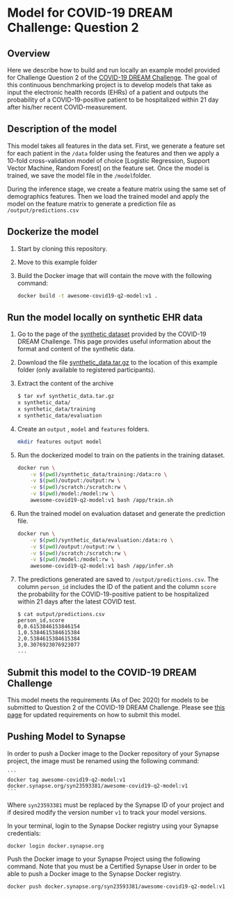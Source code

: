 # Model for COVID-19 DREAM Challenge: Question 2

## Overview

Here we describe how to build and run locally an example model provided for Challenge Question 2 of the [COVID-19 DREAM Challenge](https://www.synapse.org/#!Synapse:syn18404605). The goal of this continuous benchmarking project is to develop models that take as input the electronic health records (EHRs) of a patient and outputs the probability of a COVID-19-positive patient to be hospitalized within 21 day after his/her recent COVID-measurement.

## Description of the model

This model takes all features in the data set. First, we generate a feature set for each patient in the `/data` folder using the features and then we apply a 10-fold cross-validation model of choice [Logistic Regression, Support Vector Machine, Random Forest] on the feature set. Once the model is trained, we save the model file in the `/model`folder.

During the inference stage, we create a feature matrix using the same set of demographics features. Then we load the trained model and apply the model on the feature matrix to generate a prediction file as `/output/predictions.csv`



## Dockerize the model

1. Start by cloning this repository.

2. Move to this example folder

3. Build the Docker image that will contain the move with the following command:

    ```bash
    docker build -t awesome-covid19-q2-model:v1 .
    ```

## Run the model locally on synthetic EHR data

1. Go to the page of the [synthetic dataset](https://www.synapse.org/#!Synapse:syn21978034) provided by the COVID-19 DREAM Challenge. This page provides useful information about the format and content of the synthetic data.

2. Download the file [synthetic_data.tar.gz](https://www.synapse.org/#!Synapse:syn22043931) to the location of this example folder (only available to registered participants).

3. Extract the content of the archive

    ```bash
    $ tar xvf synthetic_data.tar.gz
    x synthetic_data/
    x synthetic_data/training
    x synthetic_data/evaluation
    ```

4. Create an `output` , `model` and `features` folders.

    ```bash
    mkdir features output model
    ```

5. Run the dockerized model to train on the patients in the training dataset.

    ```bash
    docker run \
        -v $(pwd)/synthetic_data/training:/data:ro \
        -v $(pwd)/output:/output:rw \
        -v $(pwd)/scratch:/scratch:rw \
        -v $(pwd)/model:/model:rw \
        awesome-covid19-q2-model:v1 bash /app/train.sh
    ```

6. Run the trained model on evaluation dataset and generate the prediction file.

    ```bash
    docker run \
        -v $(pwd)/synthetic_data/evaluation:/data:ro \
        -v $(pwd)/output:/output:rw \
        -v $(pwd)/scratch:/scratch:rw \
        -v $(pwd)/model:/model:rw \
        awesome-covid19-q2-model:v1 bash /app/infer.sh
    ```

7. The predictions generated are saved to `/output/predictions.csv`. The column `person_id` includes the ID of the patient and the column `score` the probability for the COVID-19-positive patient to be hospitalized within 21 days after the latest COVID test.

    ```text
    $ cat output/predictions.csv
    person_id,score
    0,0.6153846153846154
    1,0.5384615384615384
    2,0.5384615384615384
    3,0.3076923076923077
    ...
    ```

## Submit this model to the COVID-19 DREAM Challenge

This model meets the requirements (As of Dec 2020) for models to be submitted to Question 2 of the COVID-19 DREAM Challenge. Please see [this page](https://www.synapse.org/#!Synapse:syn21849255/wiki/602419) for updated requirements on how to submit this model.


## Pushing Model to Synapse

In order to push a Docker image to the Docker repository of your Synapse project, the image must be renamed using the following command:

    ```
    docker tag awesome-covid19-q2-model:v1 docker.synapse.org/syn23593381/awesome-covid19-q2-model:v1
    ```
Where ```syn23593381``` must be replaced by the Synapse ID of your project and if desired modify the version number ```v1``` to track your model versions.

In your terminal, login to the Synapse Docker registry using your Synapse credentials:

```docker login docker.synapse.org```

Push the Docker image to your Synapse Project using the following command. Note that you must be a Certified Synapse User in order to be able to push a Docker image to the Synapse Docker registry.

```docker push docker.synapse.org/syn23593381/awesome-covid19-q2-model:v1```